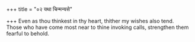 +++
title = "०२ यथा चिन्मन्यसे"

+++
Even as thou thinkest in thy heart, thither my wishes also tend.  
     Those who have come most near to thine invoking calls, strengthen them fearful to behold.